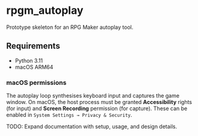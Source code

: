 # rpgm_autoplay

Prototype skeleton for an RPG Maker autoplay tool.

## Requirements

- Python 3.11
- macOS ARM64

### macOS permissions

The autoplay loop synthesises keyboard input and captures the game window. On
macOS, the host process must be granted **Accessibility** rights (for input) and
**Screen Recording** permission (for capture). These can be enabled in
``System Settings → Privacy & Security``.

TODO: Expand documentation with setup, usage, and design details.
